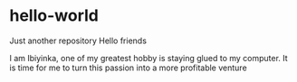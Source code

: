 # hello-world
Just another repository
Hello friends

I am Ibiyinka, one of my greatest hobby is staying glued to my computer. It is time for me to turn this passion into a more profitable venture
